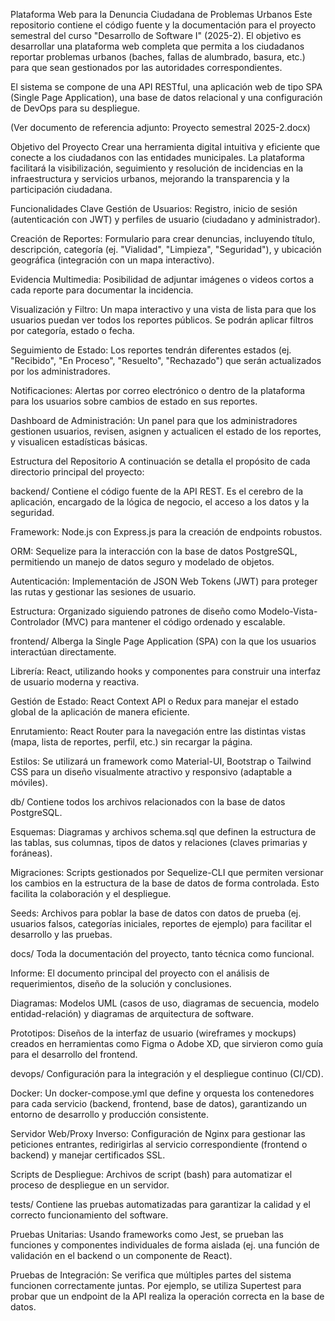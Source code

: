 Plataforma Web para la Denuncia Ciudadana de Problemas Urbanos
Este repositorio contiene el código fuente y la documentación para el proyecto semestral del curso "Desarrollo de Software I" (2025-2). El objetivo es desarrollar una plataforma web completa que permita a los ciudadanos reportar problemas urbanos (baches, fallas de alumbrado, basura, etc.) para que sean gestionados por las autoridades correspondientes.

El sistema se compone de una API RESTful, una aplicación web de tipo SPA (Single Page Application), una base de datos relacional y una configuración de DevOps para su despliegue.

(Ver documento de referencia adjunto: Proyecto semestral 2025-2.docx)

Objetivo del Proyecto
Crear una herramienta digital intuitiva y eficiente que conecte a los ciudadanos con las entidades municipales. La plataforma facilitará la visibilización, seguimiento y resolución de incidencias en la infraestructura y servicios urbanos, mejorando la transparencia y la participación ciudadana.

Funcionalidades Clave
Gestión de Usuarios: Registro, inicio de sesión (autenticación con JWT) y perfiles de usuario (ciudadano y administrador).

Creación de Reportes: Formulario para crear denuncias, incluyendo título, descripción, categoría (ej. "Vialidad", "Limpieza", "Seguridad"), y ubicación geográfica (integración con un mapa interactivo).

Evidencia Multimedia: Posibilidad de adjuntar imágenes o videos cortos a cada reporte para documentar la incidencia.

Visualización y Filtro: Un mapa interactivo y una vista de lista para que los usuarios puedan ver todos los reportes públicos. Se podrán aplicar filtros por categoría, estado o fecha.

Seguimiento de Estado: Los reportes tendrán diferentes estados (ej. "Recibido", "En Proceso", "Resuelto", "Rechazado") que serán actualizados por los administradores.

Notificaciones: Alertas por correo electrónico o dentro de la plataforma para los usuarios sobre cambios de estado en sus reportes.

Dashboard de Administración: Un panel para que los administradores gestionen usuarios, revisen, asignen y actualicen el estado de los reportes, y visualicen estadísticas básicas.

Estructura del Repositorio
A continuación se detalla el propósito de cada directorio principal del proyecto:

backend/
Contiene el código fuente de la API REST. Es el cerebro de la aplicación, encargado de la lógica de negocio, el acceso a los datos y la seguridad.

Framework: Node.js con Express.js para la creación de endpoints robustos.

ORM: Sequelize para la interacción con la base de datos PostgreSQL, permitiendo un manejo de datos seguro y modelado de objetos.

Autenticación: Implementación de JSON Web Tokens (JWT) para proteger las rutas y gestionar las sesiones de usuario.

Estructura: Organizado siguiendo patrones de diseño como Modelo-Vista-Controlador (MVC) para mantener el código ordenado y escalable.

frontend/
Alberga la Single Page Application (SPA) con la que los usuarios interactúan directamente.

Librería: React, utilizando hooks y componentes para construir una interfaz de usuario moderna y reactiva.

Gestión de Estado: React Context API o Redux para manejar el estado global de la aplicación de manera eficiente.

Enrutamiento: React Router para la navegación entre las distintas vistas (mapa, lista de reportes, perfil, etc.) sin recargar la página.

Estilos: Se utilizará un framework como Material-UI, Bootstrap o Tailwind CSS para un diseño visualmente atractivo y responsivo (adaptable a móviles).

db/
Contiene todos los archivos relacionados con la base de datos PostgreSQL.

Esquemas: Diagramas y archivos schema.sql que definen la estructura de las tablas, sus columnas, tipos de datos y relaciones (claves primarias y foráneas).

Migraciones: Scripts gestionados por Sequelize-CLI que permiten versionar los cambios en la estructura de la base de datos de forma controlada. Esto facilita la colaboración y el despliegue.

Seeds: Archivos para poblar la base de datos con datos de prueba (ej. usuarios falsos, categorías iniciales, reportes de ejemplo) para facilitar el desarrollo y las pruebas.

docs/
Toda la documentación del proyecto, tanto técnica como funcional.

Informe: El documento principal del proyecto con el análisis de requerimientos, diseño de la solución y conclusiones.

Diagramas: Modelos UML (casos de uso, diagramas de secuencia, modelo entidad-relación) y diagramas de arquitectura de software.

Prototipos: Diseños de la interfaz de usuario (wireframes y mockups) creados en herramientas como Figma o Adobe XD, que sirvieron como guía para el desarrollo del frontend.

devops/
Configuración para la integración y el despliegue continuo (CI/CD).

Docker: Un docker-compose.yml que define y orquesta los contenedores para cada servicio (backend, frontend, base de datos), garantizando un entorno de desarrollo y producción consistente.

Servidor Web/Proxy Inverso: Configuración de Nginx para gestionar las peticiones entrantes, redirigirlas al servicio correspondiente (frontend o backend) y manejar certificados SSL.

Scripts de Despliegue: Archivos de script (bash) para automatizar el proceso de despliegue en un servidor.

tests/
Contiene las pruebas automatizadas para garantizar la calidad y el correcto funcionamiento del software.

Pruebas Unitarias: Usando frameworks como Jest, se prueban las funciones y componentes individuales de forma aislada (ej. una función de validación en el backend o un componente de React).

Pruebas de Integración: Se verifica que múltiples partes del sistema funcionen correctamente juntas. Por ejemplo, se utiliza Supertest para probar que un endpoint de la API realiza la operación correcta en la base de datos.
